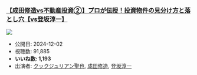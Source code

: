 ### [【成田修造vs不動産投資②】プロが伝授！投資物件の見分け方と落とし穴【vs登坂淳一】](https://www.youtube.com/watch?v=Fh6jxBMJmtc)
[![](https://img.youtube.com/vi/Fh6jxBMJmtc/sddefault.jpg)](https://www.youtube.com/watch?v=Fh6jxBMJmtc)
-   公開日: 2024-12-02
-   視聴数: 91,885
-   **いいね数: 1,193**
-   出演者: [クックジュリアン聖也](/rehacq_fan/people/クックジュリアン聖也 "wikilink"), [成田修造](/rehacq_fan/people/成田修造 "wikilink"), [登坂淳一](/rehacq_fan/people/登坂淳一 "wikilink")
